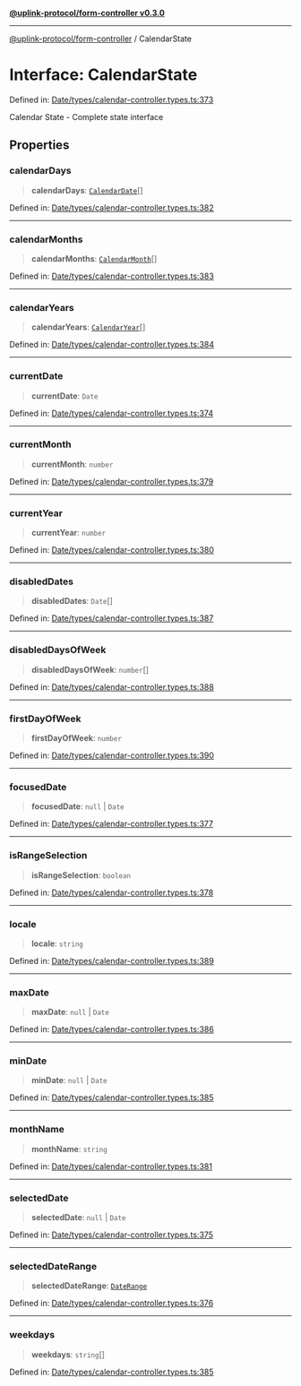 [**@uplink-protocol/form-controller v0.3.0**](../README.md)

***

[@uplink-protocol/form-controller](../globals.md) / CalendarState

# Interface: CalendarState

Defined in: [Date/types/calendar-controller.types.ts:373](https://github.com/jmkcoder/uplink-protocol-calendar/blob/c7c94af75a3a7e438811c9ee3008f982792d2fb8/src/Date/types/calendar-controller.types.ts#L373)

Calendar State - Complete state interface

## Properties

### calendarDays

> **calendarDays**: [`CalendarDate`](CalendarDate.md)[]

Defined in: [Date/types/calendar-controller.types.ts:382](https://github.com/jmkcoder/uplink-protocol-calendar/blob/c7c94af75a3a7e438811c9ee3008f982792d2fb8/src/Date/types/calendar-controller.types.ts#L382)

***

### calendarMonths

> **calendarMonths**: [`CalendarMonth`](CalendarMonth.md)[]

Defined in: [Date/types/calendar-controller.types.ts:383](https://github.com/jmkcoder/uplink-protocol-calendar/blob/c7c94af75a3a7e438811c9ee3008f982792d2fb8/src/Date/types/calendar-controller.types.ts#L383)

***

### calendarYears

> **calendarYears**: [`CalendarYear`](CalendarYear.md)[]

Defined in: [Date/types/calendar-controller.types.ts:384](https://github.com/jmkcoder/uplink-protocol-calendar/blob/c7c94af75a3a7e438811c9ee3008f982792d2fb8/src/Date/types/calendar-controller.types.ts#L384)

***

### currentDate

> **currentDate**: `Date`

Defined in: [Date/types/calendar-controller.types.ts:374](https://github.com/jmkcoder/uplink-protocol-calendar/blob/c7c94af75a3a7e438811c9ee3008f982792d2fb8/src/Date/types/calendar-controller.types.ts#L374)

***

### currentMonth

> **currentMonth**: `number`

Defined in: [Date/types/calendar-controller.types.ts:379](https://github.com/jmkcoder/uplink-protocol-calendar/blob/c7c94af75a3a7e438811c9ee3008f982792d2fb8/src/Date/types/calendar-controller.types.ts#L379)

***

### currentYear

> **currentYear**: `number`

Defined in: [Date/types/calendar-controller.types.ts:380](https://github.com/jmkcoder/uplink-protocol-calendar/blob/c7c94af75a3a7e438811c9ee3008f982792d2fb8/src/Date/types/calendar-controller.types.ts#L380)

***

### disabledDates

> **disabledDates**: `Date`[]

Defined in: [Date/types/calendar-controller.types.ts:387](https://github.com/jmkcoder/uplink-protocol-calendar/blob/c7c94af75a3a7e438811c9ee3008f982792d2fb8/src/Date/types/calendar-controller.types.ts#L387)

***

### disabledDaysOfWeek

> **disabledDaysOfWeek**: `number`[]

Defined in: [Date/types/calendar-controller.types.ts:388](https://github.com/jmkcoder/uplink-protocol-calendar/blob/c7c94af75a3a7e438811c9ee3008f982792d2fb8/src/Date/types/calendar-controller.types.ts#L388)

***

### firstDayOfWeek

> **firstDayOfWeek**: `number`

Defined in: [Date/types/calendar-controller.types.ts:390](https://github.com/jmkcoder/uplink-protocol-calendar/blob/c7c94af75a3a7e438811c9ee3008f982792d2fb8/src/Date/types/calendar-controller.types.ts#L390)

***

### focusedDate

> **focusedDate**: `null` \| `Date`

Defined in: [Date/types/calendar-controller.types.ts:377](https://github.com/jmkcoder/uplink-protocol-calendar/blob/c7c94af75a3a7e438811c9ee3008f982792d2fb8/src/Date/types/calendar-controller.types.ts#L377)

***

### isRangeSelection

> **isRangeSelection**: `boolean`

Defined in: [Date/types/calendar-controller.types.ts:378](https://github.com/jmkcoder/uplink-protocol-calendar/blob/c7c94af75a3a7e438811c9ee3008f982792d2fb8/src/Date/types/calendar-controller.types.ts#L378)

***

### locale

> **locale**: `string`

Defined in: [Date/types/calendar-controller.types.ts:389](https://github.com/jmkcoder/uplink-protocol-calendar/blob/c7c94af75a3a7e438811c9ee3008f982792d2fb8/src/Date/types/calendar-controller.types.ts#L389)

***

### maxDate

> **maxDate**: `null` \| `Date`

Defined in: [Date/types/calendar-controller.types.ts:386](https://github.com/jmkcoder/uplink-protocol-calendar/blob/c7c94af75a3a7e438811c9ee3008f982792d2fb8/src/Date/types/calendar-controller.types.ts#L386)

***

### minDate

> **minDate**: `null` \| `Date`

Defined in: [Date/types/calendar-controller.types.ts:385](https://github.com/jmkcoder/uplink-protocol-calendar/blob/c7c94af75a3a7e438811c9ee3008f982792d2fb8/src/Date/types/calendar-controller.types.ts#L385)

***

### monthName

> **monthName**: `string`

Defined in: [Date/types/calendar-controller.types.ts:381](https://github.com/jmkcoder/uplink-protocol-calendar/blob/c7c94af75a3a7e438811c9ee3008f982792d2fb8/src/Date/types/calendar-controller.types.ts#L381)

***

### selectedDate

> **selectedDate**: `null` \| `Date`

Defined in: [Date/types/calendar-controller.types.ts:375](https://github.com/jmkcoder/uplink-protocol-calendar/blob/c7c94af75a3a7e438811c9ee3008f982792d2fb8/src/Date/types/calendar-controller.types.ts#L375)

***

### selectedDateRange

> **selectedDateRange**: [`DateRange`](DateRange.md)

Defined in: [Date/types/calendar-controller.types.ts:376](https://github.com/jmkcoder/uplink-protocol-calendar/blob/c7c94af75a3a7e438811c9ee3008f982792d2fb8/src/Date/types/calendar-controller.types.ts#L376)

***

### weekdays

> **weekdays**: `string`[]

Defined in: [Date/types/calendar-controller.types.ts:385](https://github.com/jmkcoder/uplink-protocol-calendar/blob/c7c94af75a3a7e438811c9ee3008f982792d2fb8/src/Date/types/calendar-controller.types.ts#L385)
